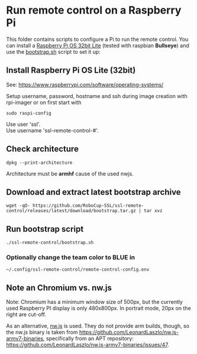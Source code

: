 # Run remote control on a Raspberry Pi

This folder contains scripts to configure a Pi to run the remote control.
You can install a [Raspberry Pi OS 32bit Lite](https://www.raspberrypi.com/software/operating-systems/) (tested with raspbian **Bullseye**)
and use the [bootstrap.sh](bootstrap.sh) script to set it up:

## Install Raspberry Pi OS Lite (32bit)
See: https://www.raspberrypi.com/software/operating-systems/

Setup username, password, hostname and ssh during image creation with rpi-imager or on first start with
```shell
sudo raspi-config
```
Use user 'ssl'.</br>
Use username 'ssl-remote-control-#'.

## Check architecture
```shell
dpkg --print-architecture
```
Architecture must be **armhf** cause of the used nwjs.

## Download and extract latest bootstrap archive
```shell
wget -qO- https://github.com/RoboCup-SSL/ssl-remote-control/releases/latest/download/bootstrap.tar.gz | tar xvz
```
## Run bootstrap script
```shell
./ssl-remote-control/bootstrap.sh
```
### Optionally change the team color to BLUE in 
```shell
~/.config/ssl-remote-control/remote-control-config.env
```
## Note an Chromium vs. nw.js

Note: Chromium has a minimum window size of 500px, but the currently used Raspberry PI display is only 480x800px.
In portrait mode, 20px on the right are cut-off.

As an alternative, [nw.js](https://docs.nwjs.io/en/latest/) is used. They do not provide arm builds, though, so the nw.js binary is taken from https://github.com/LeonardLaszlo/nw.js-armv7-binaries, specifically from an APT repository: https://github.com/LeonardLaszlo/nw.js-armv7-binaries/issues/47.
